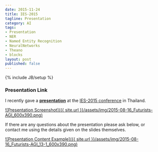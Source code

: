```yaml
---
date: 2015-11-24
title: IES-2015 
tagline: Presentation
category: AI
tags:
- Presentation
- NER
- Named Entity Recognition
- NeuralNetworks
- Theano
- blocks
layout: post
published: false
---
```

{% include JB/setup %}


### Presentation Link

I recently gave a <strong><a href="http://redcatlabs.com/2015-11-24_IES-2015_NER-from-Experts/" target="_blank">presentation</a></strong> 
at the [IES-2015 conference](http://www.ies-2015.org/) in Thailand.

<a href="http://redcatlabs.com/2015-11-24_IES-2015_NER-from-Experts/" target="_blank">
![Presentation Screenshot]({{ site.url }}/assets/img/2015-08-16_Futurists-AGI_600x390.png)
</a>

If there are any questions about the presentation please ask below, 
or contact me using the details given on the slides themselves.

<a href="http://redcatlabs.com/2015-08-16_Futurists-AGI/#/13/1" target="_blank">
![Presentation Content Example]({{ site.url }}/assets/img/2015-08-16_Futurists-AGI_13-1_600x390.png)
</a>

